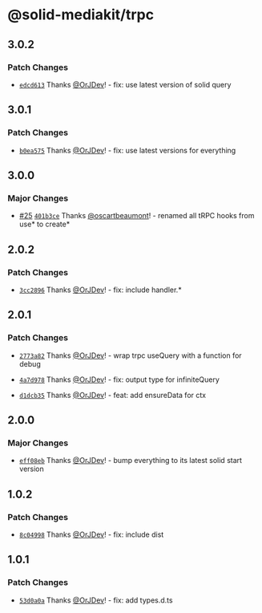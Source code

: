 # @solid-mediakit/trpc

## 3.0.2

### Patch Changes

- [`edcd613`](https://github.com/solidjs-community/mediakit/commit/edcd61313ab67f44d281d3b9d839b91a9545bd63) Thanks [@OrJDev](https://github.com/OrJDev)! - fix: use latest version of solid query

## 3.0.1

### Patch Changes

- [`b0ea575`](https://github.com/solidjs-community/mediakit/commit/b0ea575d3283449456692da64e4cf6892efae49d) Thanks [@OrJDev](https://github.com/OrJDev)! - fix: use latest versions for everything

## 3.0.0

### Major Changes

- [#25](https://github.com/solidjs-community/mediakit/pull/25) [`401b3ce`](https://github.com/solidjs-community/mediakit/commit/401b3cec6694fd6ece3f66622c3031250206df4a) Thanks [@oscartbeaumont](https://github.com/oscartbeaumont)! - renamed all tRPC hooks from use* to create*

## 2.0.2

### Patch Changes

- [`3cc2896`](https://github.com/solidjs-community/mediakit/commit/3cc2896037a762e92743f9a75472dafadd34778d) Thanks [@OrJDev](https://github.com/OrJDev)! - fix: include handler.\*

## 2.0.1

### Patch Changes

- [`2773a82`](https://github.com/solidjs-community/mediakit/commit/2773a82c50c45a894ebc12f3814dd5e25a599c15) Thanks [@OrJDev](https://github.com/OrJDev)! - wrap trpc useQuery with a function for debug

- [`4a7d978`](https://github.com/solidjs-community/mediakit/commit/4a7d978b8b95934051dc135b18c661ea0f27d8f0) Thanks [@OrJDev](https://github.com/OrJDev)! - fix: output type for infiniteQuery

- [`d1dcb35`](https://github.com/solidjs-community/mediakit/commit/d1dcb35501409f5b4fe0a0eb0c3216906e702099) Thanks [@OrJDev](https://github.com/OrJDev)! - feat: add ensureData for ctx

## 2.0.0

### Major Changes

- [`eff08eb`](https://github.com/solidjs-community/mediakit/commit/eff08eb6638a5eea2b3033c0b374cec00bf8cb5a) Thanks [@OrJDev](https://github.com/OrJDev)! - bump everything to its latest solid start version

## 1.0.2

### Patch Changes

- [`8c04998`](https://github.com/solidjs-community/mediakit/commit/8c049988dd231c9af1d7575f9865a5f3590bda35) Thanks [@OrJDev](https://github.com/OrJDev)! - fix: include dist

## 1.0.1

### Patch Changes

- [`53d0a0a`](https://github.com/solidjs-community/mediakit/commit/53d0a0ad49749329bed0e51eb0244ed85ec7a02b) Thanks [@OrJDev](https://github.com/OrJDev)! - fix: add types.d.ts

